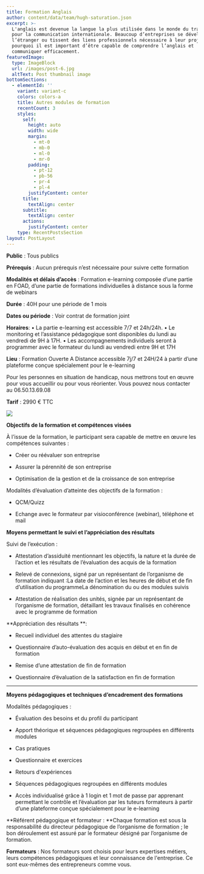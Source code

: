 ```yaml
---
title: Formation Anglais
author: content/data/team/hugh-saturation.json
excerpt: >-
  L'anglais est devenue la langue la plus utilisée dans le monde du travail et
  pour la communication internationale. Beaucoup d’entreprises se développent à
  l’étranger ou tissent des liens professionnels nécessaire à leur projet. C’est
  pourquoi il est important d’être capable de comprendre l’anglais et
  communiquer efficacement.
featuredImage:
  type: ImageBlock
  url: /images/post-6.jpg
  altText: Post thumbnail image
bottomSections:
  - elementId: ''
    variant: variant-c
    colors: colors-a
    title: Autres modules de formation
    recentCount: 3
    styles:
      self:
        height: auto
        width: wide
        margin:
          - mt-0
          - mb-0
          - ml-0
          - mr-0
        padding:
          - pt-12
          - pb-56
          - pr-4
          - pl-4
        justifyContent: center
      title:
        textAlign: center
      subtitle:
        textAlign: center
      actions:
        justifyContent: center
    type: RecentPostsSection
layout: PostLayout
---
```

**Public** : Tous publics

**Prérequis** : Aucun prérequis n’est nécessaire pour suivre cette formation

**Modalités et délais d’accès** : Formation e-learning composée d’une partie en FOAD, d’une
partie de formations individuelles à distance sous la forme de webinars

**Durée** : 40H pour une période de 1 mois

**Dates ou période** : Voir contrat de formation joint

**Horaires**:
• La partie e-learning est accessible 7/7 et 24h/24h.
• Le monitoring et l’assistance pédagogique sont disponibles du lundi au vendredi de 9H à 17H.
• Les accompagnements individuels seront à programmer avec le formateur du lundi au
vendredi entre 9H et 17H

**Lieu** : Formation Ouverte A Distance accessible 7j/7 et 24H/24 à partir d’une plateforme conçue
spécialement pour le e-learning

Pour les personnes en situation de handicap, nous mettrons tout en œuvre pour vous accueillir ou
pour vous réorienter. Vous pouvez nous contacter au 06.50.13.69.08

**Tarif** : 2990 € TTC

![](/images/work-book-cover-3.jpg)

**Objectifs de la formation et compétences visées**

À l’issue de la formation, le participant sera capable de mettre en œuvre les compétences suivantes :

*   Créer ou réévaluer son entreprise

*   Assurer la pérennité de son entreprise

*   Optimisation de la gestion et de la croissance de son entreprise

Modalités d’évaluation d’atteinte des objectifs de la formation :

*   QCM/Quizz

*   Echange avec le formateur par visioconférence (webinar), téléphone et mail

**Moyens permettant le suivi et l’appréciation des résultats**

Suivi de l’exécution :

*   Attestation d’assiduité mentionnant les objectifs, la nature et la durée de l’action et les résultats de l’évaluation des acquis de la formation

*   Relevé de connexions, signé par un représentant de l’organisme de formation indiquant :La date de l’action et les heures de début et de fin d’utilisation du programmeLa dénomination du ou des modules suivis

*   Attestation de réalisation des unités, signée par un représentant de l’organisme de formation, détaillant les travaux finalisés en cohérence avec le programme de formation

**Appréciation des résultats **:

*   Recueil individuel des attentes du stagiaire

*   Questionnaire d’auto-évaluation des acquis en début et en fin de formation

*   Remise d’une attestation de fin de formation

*   Questionnaire d’évaluation de la satisfaction en fin de formation

***

**Moyens pédagogiques et techniques d’encadrement des formations**

Modalités pédagogiques :

*   Évaluation des besoins et du profil du participant

*   Apport théorique et séquences pédagogiques regroupées en différents modules

*   Cas pratiques

*   Questionnaire et exercices

*   Retours d'expériences

*   Séquences pédagogiques regroupées en différents modules

*   Accès individualisé grâce à 1 login et 1 mot de passe par apprenant permettant le contrôle et l’évaluation par les tuteurs formateurs à partir d’une plateforme conçue spécialement pour le e-learning

**Référent pédagogique et formateur :
**Chaque formation est sous la responsabilité du directeur pédagogique de l’organisme de formation ; le bon
déroulement est assuré par le formateur désigné par l’organisme de formation.

**Formateurs** : Nos formateurs sont choisis pour leurs expertises métiers, leurs compétences pédagogiques et
leur connaissance de l'entreprise. Ce sont eux-mêmes des entrepreneurs comme vous.
